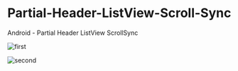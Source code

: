 Partial-Header-ListView-Scroll-Sync
===================================

Android - Partial Header ListView ScrollSync

![first](https://raw.github.com/gh123man/Partial-Header-ListView-Scroll-Sync/master/first.png)

![second](https://raw.github.com/gh123man/Partial-Header-ListView-Scroll-Sync/master/second.png)

